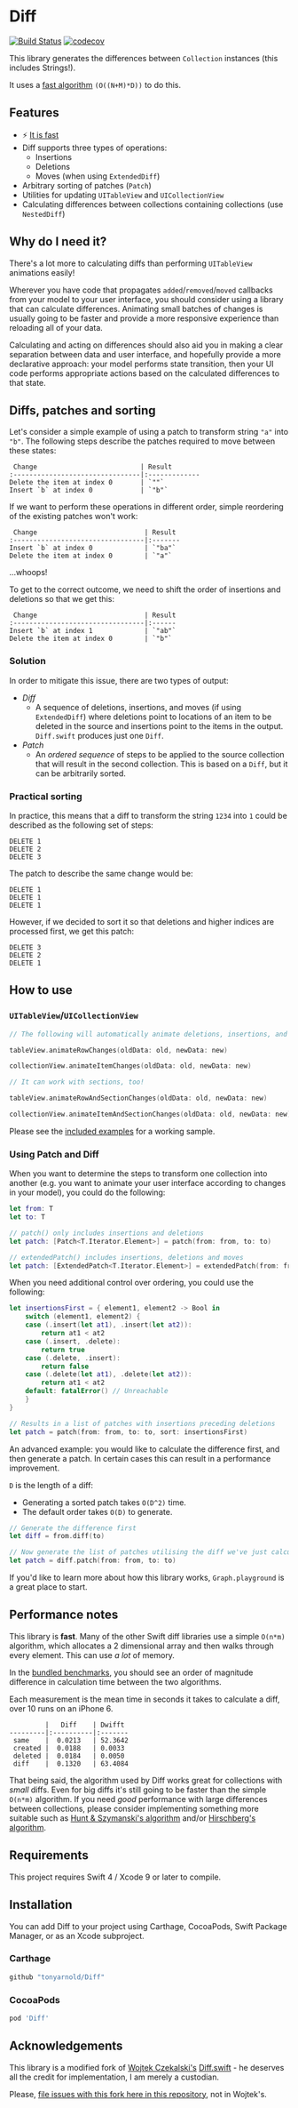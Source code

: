 # Diff

[![Build Status](https://travis-ci.org/tonyarnold/Diff.svg?branch=master)](https://travis-ci.org/tonyarnold/Diff) [![codecov](https://codecov.io/gh/tonyarnold/Diff/branch/master/graph/badge.svg)](https://codecov.io/gh/tonyarnold/Diff)

This library generates the differences between `Collection` instances (this includes Strings!).

It uses a [fast algorithm](http://www.xmailserver.org/diff2.pdf) `(O((N+M)*D))` to do this.

## Features

- ⚡️ [It is fast](#performance-notes)
- Diff supports three types of operations:
    - Insertions
    - Deletions
    - Moves (when using `ExtendedDiff`)
- Arbitrary sorting of patches (`Patch`)
- Utilities for updating `UITableView` and `UICollectionView`
- Calculating differences between collections containing collections (use `NestedDiff`)

## Why do I need it?

There's a lot more to calculating diffs than performing `UITableView` animations easily!

Wherever you have code that propagates `added`/`removed`/`moved` callbacks from your model to your user interface, you should consider using a library that can calculate differences. Animating small batches of changes is usually going to be faster and provide a more responsive experience than reloading all of your data.

Calculating and acting on differences should also aid you in making a clear separation between data and user interface, and hopefully provide a more declarative approach: your model performs state transition, then your UI code performs appropriate actions based on the calculated differences to that state.

## Diffs, patches and sorting

Let's consider a simple example of using a patch to transform string `"a"` into `"b"`. The following steps describe the patches required to move between these states:

	 Change                          | Result
	:--------------------------------|:-------------
	Delete the item at index 0       | `""`
	Insert `b` at index 0            | `"b"`

If we want to perform these operations in different order, simple reordering of the existing patches won't work:

	 Change                           | Result
	:---------------------------------|:-------
	Insert `b` at index 0             | `"ba"`
	Delete the item at index 0        | `"a"`

...whoops!

To get to the correct outcome, we need to shift the order of insertions and deletions so that we get this:

	 Change                           | Result
	:---------------------------------|:------
	Insert `b` at index 1             | `"ab"`
	Delete the item at index 0        | `"b"`

### Solution

In order to mitigate this issue, there are two types of output:

- *Diff*
    - A sequence of deletions, insertions, and moves (if using `ExtendedDiff`) where deletions point to locations of an item to be deleted in the source and insertions point to the items in the output. `Diff.swift` produces just one `Diff`.
- *Patch*
    - An _ordered sequence_ of steps to be applied to the source collection that will result in the second collection. This is based on a `Diff`, but it can be arbitrarily sorted.

### Practical sorting

In practice, this means that a diff to transform the string `1234` into `1` could be described as the following set of steps:

```
DELETE 1
DELETE 2
DELETE 3
```

The patch to describe the same change would be:

```
DELETE 1
DELETE 1
DELETE 1
```

However, if we decided to sort it so that deletions and higher indices are processed first, we get this patch:

```
DELETE 3
DELETE 2
DELETE 1
```

## How to use

### `UITableView`/`UICollectionView`

```swift
// The following will automatically animate deletions, insertions, and moves:

tableView.animateRowChanges(oldData: old, newData: new)

collectionView.animateItemChanges(oldData: old, newData: new)

// It can work with sections, too!

tableView.animateRowAndSectionChanges(oldData: old, newData: new)

collectionView.animateItemAndSectionChanges(oldData: old, newData: new)

```

Please see the [included examples](/Examples/) for a working sample.

### Using Patch and Diff

When you want to determine the steps to transform one collection into another (e.g. you want to animate your user interface according to changes in your model), you could do the following:

```swift
let from: T
let to: T

// patch() only includes insertions and deletions
let patch: [Patch<T.Iterator.Element>] = patch(from: from, to: to)

// extendedPatch() includes insertions, deletions and moves
let patch: [ExtendedPatch<T.Iterator.Element>] = extendedPatch(from: from, to: to)
```

When you need additional control over ordering, you could use the following:

```swift
let insertionsFirst = { element1, element2 -> Bool in
    switch (element1, element2) {
    case (.insert(let at1), .insert(let at2)):
        return at1 < at2
    case (.insert, .delete):
        return true
    case (.delete, .insert):
        return false
    case (.delete(let at1), .delete(let at2)):
        return at1 < at2
    default: fatalError() // Unreachable
    }
}

// Results in a list of patches with insertions preceding deletions
let patch = patch(from: from, to: to, sort: insertionsFirst)
```

An advanced example: you would like to calculate the difference first, and then generate a patch. In certain cases this can result in a performance improvement.

`D` is the length of a diff:

 - Generating a sorted patch takes `O(D^2)` time.
 - The default order takes `O(D)` to generate.

```swift
// Generate the difference first
let diff = from.diff(to)

// Now generate the list of patches utilising the diff we've just calculated
let patch = diff.patch(from: from, to: to)
```

If you'd like to learn more about how this library works, `Graph.playground` is a great place to start.

## Performance notes

This library is **fast**. Many of the other Swift diff libraries use a simple `O(n*m)` algorithm, which allocates a 2 dimensional array and then walks through every element. This can use _a lot_ of memory.

In the [bundled benchmarks](https://github.com/tonyarnold/Diff/blob/master/PerfTests/Utils/PerformanceTestUtils.swift), you should see an order of magnitude difference in calculation time between the two algorithms.

Each measurement is the mean time in seconds it takes to calculate a diff, over 10 runs on an iPhone 6.

	         |   Diff    | Dwifft
	---------|:----------|:-------
	 same    |  0.0213   | 52.3642
	 created |  0.0188   | 0.0033
	 deleted |  0.0184   | 0.0050
	 diff    |  0.1320   | 63.4084

That being said, the algorithm used by Diff works great for collections with _small_ diffs. Even for big diffs it's still going to be faster than the simple `O(n*m)` algorithm. If you need _good_ performance with large differences between collections, please consider implementing something more suitable such as [Hunt & Szymanski's algorithm](http://par.cse.nsysu.edu.tw/~lcs/Hunt-Szymanski%20Algorithm.php) and/or [Hirschberg's algorithm](https://en.wikipedia.org/wiki/Hirschberg%27s_algorithm).

## Requirements

This project requires Swift 4 / Xcode 9 or later to compile.

## Installation

You can add Diff to your project using Carthage, CocoaPods, Swift Package Manager, or as an Xcode subproject.

### Carthage

```ruby
github "tonyarnold/Diff"
```

### CocoaPods

```ruby
pod 'Diff'
```

## Acknowledgements

This library is a modified fork of [Wojtek Czekalski's](https://github.com/wokalski) [Diff.swift](https://github.com/wokalski/Diff.swift) - he deserves all the credit for implementation, I am merely a custodian.

Please, [file issues with this fork here in this repository](/tonyarnold/Diff/issues/new), not in Wojtek's.
